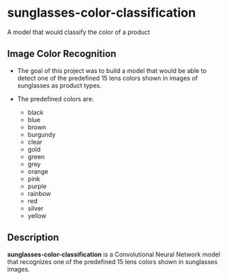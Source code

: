 # sunglasses-color-classification
A model that would classify the color of a product


## Image Color Recognition

- The goal of this project was to build a model that would be able to detect one of the predefined 15 lens colors shown in images of sunglasses as product types.

- The predefined colors are:

    * black
    * blue
    * brown
    * burgundy
    * clear
    * gold
    * green
    * grey
    * orange
    * pink
    * purple
    * rainbow
    * red
    * silver
    * yellow

## Description

**sunglasses-color-classification** is a Convolutional Neural Network model that recognizes one of the predefined 15 lens colors shown in sunglasses images.
